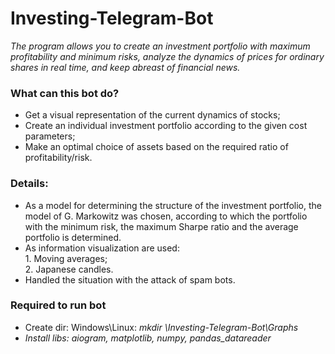 # Investing-Telegram-Bot
<em>The program allows you to create an investment portfolio with maximum profitability and minimum risks, analyze the dynamics of prices for ordinary shares in real time, and keep abreast of financial news.</em><br>

<h3>What can this bot do?</h3>
<ul>
    <li>Get a visual representation of the current dynamics of stocks;</li>
    <li>Create an individual investment portfolio according to the given cost parameters;</li>
    <li>Make an optimal choice of assets based on the required ratio of profitability/risk.</li>
</ul>

<div>
<h3>Details:</h3>
<ul>
    <li>As a model for determining the structure of the investment portfolio, the model of G. Markowitz was chosen, according to which the portfolio with the minimum risk, the maximum Sharpe ratio and the average portfolio is determined.</li>
    <li>As information visualization are used:<br>
        1. Moving averages;<br>
        2. Japanese candles.</li>
    <li>Handled the situation with the attack of spam bots.</li>
</ul>
</div>

<div>
    <h3>Required to run bot</h3>
    <ul>
        <li>Create dir: Windows\Linux: <em>mkdir \Investing-Telegram-Bot\Graphs</li>
        <li>Install libs: aiogram, matplotlib, numpy, pandas_datareader</li>
    </ul>
</div>
